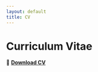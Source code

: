 ```yaml
---
layout: default
title: CV
---
```


<style>
    .site-footer {
        display: none; /* This hides the footer that repeats your name */
    }
</style>

# Curriculum Vitae


📄 **[Download CV](cv.pdf)**


